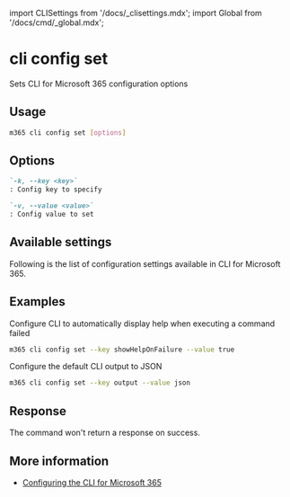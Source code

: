 <!-- DISCLAIMER: All secrets, passwords, and sensitive values in this document are examples only and not real credentials. -->
import CLISettings from '/docs/_clisettings.mdx';
import Global from '/docs/cmd/_global.mdx';

# cli config set

Sets CLI for Microsoft 365 configuration options

## Usage

```sh
m365 cli config set [options]
```

## Options

```md definition-list
`-k, --key <key>`
: Config key to specify

`-v, --value <value>`
: Config value to set
```

<Global />

## Available settings

Following is the list of configuration settings available in CLI for Microsoft 365.

<CLISettings />

## Examples

Configure CLI to automatically display help when executing a command failed

```sh
m365 cli config set --key showHelpOnFailure --value true
```

Configure the default CLI output to JSON

```sh
m365 cli config set --key output --value json
```

## Response

The command won't return a response on success.

## More information

- [Configuring the CLI for Microsoft 365](../../../user-guide/configuring-cli.mdx)
